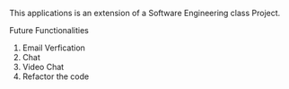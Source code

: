 This applications is an extension of a Software Engineering class Project.

Future Functionalities 
1. Email Verfication
2. Chat
3. Video Chat
4. Refactor the code

